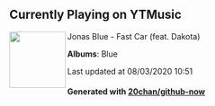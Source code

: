 ## Currently Playing on YTMusic

[<img align="left" width="100" src="https://lh3.googleusercontent.com/358VKElmVdAaa_-nruzxHhz3bBE1GGtRM_EjfOeNOakV_s4u0ot2PvFxhPAzmQuD9-j66T7M8pevKaYC">](https://music.youtube.com/channel/UC9TtDYU2xYw98fHJS2l6Egw)

Jonas Blue - Fast Car (feat. Dakota)

**Albums**: Blue

Last updated at 08/03/2020 10:51

#### Generated with [20chan/github-now](https://github.com/20chan/github-now)


<!--
**20chan/20chan** is a ✨ _special_ ✨ repository because its `README.md` (this file) appears on your GitHub profile.

Here are some ideas to get you started:

- 🔭 I’m currently working on ...
- 🌱 I’m currently learning ...
- 👯 I’m looking to collaborate on ...
- 🤔 I’m looking for help with ...
- 💬 Ask me about ...
- 📫 How to reach me: ...
- 😄 Pronouns: ...
- ⚡ Fun fact: ...
-->
